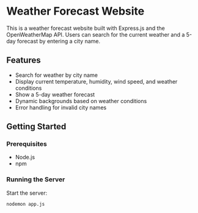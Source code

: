 # Weather Forecast Website

This is a weather forecast website built with Express.js and the OpenWeatherMap API. Users can search for the current weather and a 5-day forecast by entering a city name.

## Features

- Search for weather by city name
- Display current temperature, humidity, wind speed, and weather conditions
- Show a 5-day weather forecast
- Dynamic backgrounds based on weather conditions
- Error handling for invalid city names

## Getting Started

### Prerequisites

- Node.js
- npm



### Running the Server

Start the server:
```bash
nodemon app.js
